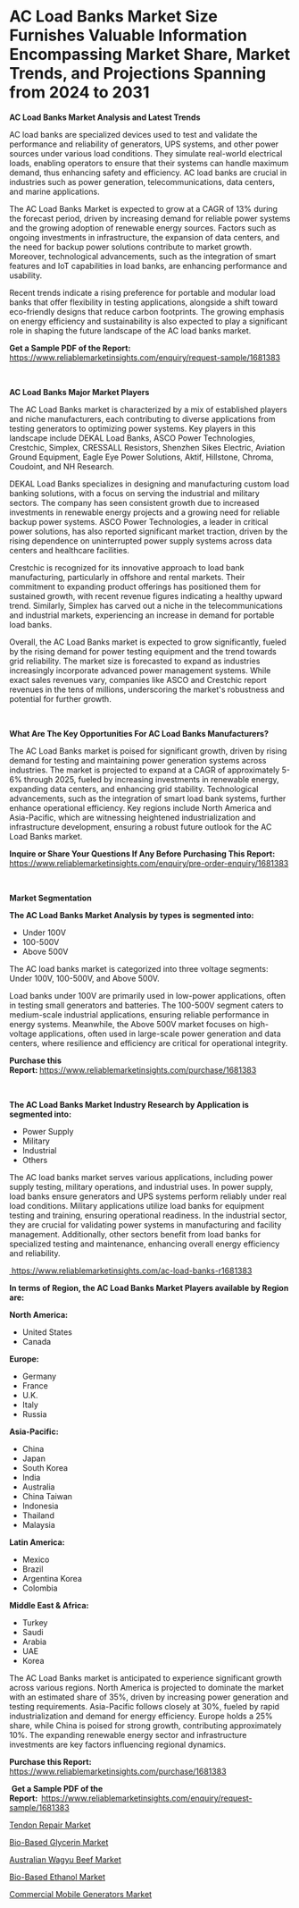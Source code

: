<p><h1>AC Load Banks Market Size Furnishes Valuable Information Encompassing Market Share, Market Trends, and Projections Spanning from 2024 to 2031</h1></p><p><strong>AC Load Banks Market Analysis and Latest Trends</strong></p>
<p><p>AC load banks are specialized devices used to test and validate the performance and reliability of generators, UPS systems, and other power sources under various load conditions. They simulate real-world electrical loads, enabling operators to ensure that their systems can handle maximum demand, thus enhancing safety and efficiency. AC load banks are crucial in industries such as power generation, telecommunications, data centers, and marine applications.</p><p>The AC Load Banks Market is expected to grow at a CAGR of 13% during the forecast period, driven by increasing demand for reliable power systems and the growing adoption of renewable energy sources. Factors such as ongoing investments in infrastructure, the expansion of data centers, and the need for backup power solutions contribute to market growth. Moreover, technological advancements, such as the integration of smart features and IoT capabilities in load banks, are enhancing performance and usability.</p><p>Recent trends indicate a rising preference for portable and modular load banks that offer flexibility in testing applications, alongside a shift toward eco-friendly designs that reduce carbon footprints. The growing emphasis on energy efficiency and sustainability is also expected to play a significant role in shaping the future landscape of the AC load banks market.</p></p>
<p><strong>Get a Sample PDF of the Report:&nbsp;</strong> <a href="https://www.reliablemarketinsights.com/enquiry/request-sample/1681383?utm_campaign=1355&utm_medium=2&utm_source=Github&utm_content=ia&utm_term=01102024&utm_id=ac-load-banks">https://www.reliablemarketinsights.com/enquiry/request-sample/1681383</a></p>
<p>&nbsp;</p>
<p><strong>AC Load Banks Major Market Players</strong></p>
<p><p>The AC Load Banks market is characterized by a mix of established players and niche manufacturers, each contributing to diverse applications from testing generators to optimizing power systems. Key players in this landscape include DEKAL Load Banks, ASCO Power Technologies, Crestchic, Simplex, CRESSALL Resistors, Shenzhen Sikes Electric, Aviation Ground Equipment, Eagle Eye Power Solutions, Aktif, Hillstone, Chroma, Coudoint, and NH Research.</p><p>DEKAL Load Banks specializes in designing and manufacturing custom load banking solutions, with a focus on serving the industrial and military sectors. The company has seen consistent growth due to increased investments in renewable energy projects and a growing need for reliable backup power systems. ASCO Power Technologies, a leader in critical power solutions, has also reported significant market traction, driven by the rising dependence on uninterrupted power supply systems across data centers and healthcare facilities.</p><p>Crestchic is recognized for its innovative approach to load bank manufacturing, particularly in offshore and rental markets. Their commitment to expanding product offerings has positioned them for sustained growth, with recent revenue figures indicating a healthy upward trend. Similarly, Simplex has carved out a niche in the telecommunications and industrial markets, experiencing an increase in demand for portable load banks.</p><p>Overall, the AC Load Banks market is expected to grow significantly, fueled by the rising demand for power testing equipment and the trend towards grid reliability. The market size is forecasted to expand as industries increasingly incorporate advanced power management systems. While exact sales revenues vary, companies like ASCO and Crestchic report revenues in the tens of millions, underscoring the market's robustness and potential for further growth.</p></p>
<p>&nbsp;</p>
<p><strong>What Are The Key Opportunities For AC Load Banks Manufacturers?</strong></p>
<p><p>The AC Load Banks market is poised for significant growth, driven by rising demand for testing and maintaining power generation systems across industries. The market is projected to expand at a CAGR of approximately 5-6% through 2025, fueled by increasing investments in renewable energy, expanding data centers, and enhancing grid stability. Technological advancements, such as the integration of smart load bank systems, further enhance operational efficiency. Key regions include North America and Asia-Pacific, which are witnessing heightened industrialization and infrastructure development, ensuring a robust future outlook for the AC Load Banks market.</p></p>
<p><strong>Inquire or Share Your Questions If Any Before Purchasing This Report:</strong> <a href="https://www.reliablemarketinsights.com/enquiry/pre-order-enquiry/1681383?utm_campaign=1355&utm_medium=2&utm_source=Github&utm_content=ia&utm_term=01102024&utm_id=ac-load-banks">https://www.reliablemarketinsights.com/enquiry/pre-order-enquiry/1681383</a></p>
<p>&nbsp;</p>
<p><strong>Market Segmentation</strong></p>
<p><strong>The AC Load Banks Market Analysis by types is segmented into:</strong></p>
<p><ul><li>Under 100V</li><li>100-500V</li><li>Above 500V</li></ul></p>
<p><p>The AC load banks market is categorized into three voltage segments: Under 100V, 100-500V, and Above 500V. </p><p>Load banks under 100V are primarily used in low-power applications, often in testing small generators and batteries. The 100-500V segment caters to medium-scale industrial applications, ensuring reliable performance in energy systems. Meanwhile, the Above 500V market focuses on high-voltage applications, often used in large-scale power generation and data centers, where resilience and efficiency are critical for operational integrity.</p></p>
<p><strong>Purchase this Report:&nbsp;</strong><a href="https://www.reliablemarketinsights.com/purchase/1681383?utm_campaign=1355&utm_medium=2&utm_source=Github&utm_content=ia&utm_term=01102024&utm_id=ac-load-banks">https://www.reliablemarketinsights.com/purchase/1681383</a></p>
<p>&nbsp;</p>
<p><strong>The AC Load Banks Market Industry Research by Application is segmented into:</strong></p>
<p><ul><li>Power Supply</li><li>Military</li><li>Industrial</li><li>Others</li></ul></p>
<p><p>The AC load banks market serves various applications, including power supply testing, military operations, and industrial uses. In power supply, load banks ensure generators and UPS systems perform reliably under real load conditions. Military applications utilize load banks for equipment testing and training, ensuring operational readiness. In the industrial sector, they are crucial for validating power systems in manufacturing and facility management. Additionally, other sectors benefit from load banks for specialized testing and maintenance, enhancing overall energy efficiency and reliability.</p></p>
<p><a href="https://www.reliablemarketinsights.com/ac-load-banks-r1681383?utm_campaign=1355&utm_medium=2&utm_source=Github&utm_content=ia&utm_term=01102024&utm_id=ac-load-banks">&nbsp;https://www.reliablemarketinsights.com/ac-load-banks-r1681383</a></p>
<p><strong>In terms of Region, the AC Load Banks Market Players available by Region are:</strong></p>
<p>
    <p> <strong> North America: </strong>
        <ul>
            <li>United States</li>
            <li>Canada</li>
        </ul>
        </p> 
    <p> <strong> Europe: </strong>
        <ul>
            <li>Germany</li>
            <li>France</li>
            <li>U.K.</li>
            <li>Italy</li>
            <li>Russia</li>
        </ul>
        </p> 
    <p> <strong> Asia-Pacific: </strong>
        <ul>
            <li>China</li>
            <li>Japan</li>
            <li>South Korea</li>
            <li>India</li>
            <li>Australia</li>
            <li>China Taiwan</li>
            <li>Indonesia</li>
            <li>Thailand</li>
            <li>Malaysia</li>
        </ul>
        </p> 
    <p> <strong> Latin America: </strong>
        <ul>
            <li>Mexico</li>
            <li>Brazil</li>
            <li>Argentina Korea</li>
            <li>Colombia</li>
        </ul>
        </p> 
    <p> <strong> Middle East & Africa: </strong>
        <ul>
            <li>Turkey</li>
            <li>Saudi</li>
            <li>Arabia</li>
            <li>UAE</li>
            <li>Korea</li>
        </ul>
    </p>
    </p>
<p><p>The AC Load Banks market is anticipated to experience significant growth across various regions. North America is projected to dominate the market with an estimated share of 35%, driven by increasing power generation and testing requirements. Asia-Pacific follows closely at 30%, fueled by rapid industrialization and demand for energy efficiency. Europe holds a 25% share, while China is poised for strong growth, contributing approximately 10%. The expanding renewable energy sector and infrastructure investments are key factors influencing regional dynamics.</p></p>
<p><strong>Purchase this Report: </strong><a href="https://www.reliablemarketinsights.com/purchase/1681383?utm_campaign=1355&utm_medium=2&utm_source=Github&utm_content=ia&utm_term=01102024&utm_id=ac-load-banks">https://www.reliablemarketinsights.com/purchase/1681383</a></p>
<p>&nbsp;<strong>Get a Sample PDF of the Report:&nbsp;&nbsp;</strong><a href="https://www.reliablemarketinsights.com/enquiry/request-sample/1681383?utm_campaign=1355&utm_medium=2&utm_source=Github&utm_content=ia&utm_term=01102024&utm_id=ac-load-banks">https://www.reliablemarketinsights.com/enquiry/request-sample/1681383</a></p>
<p><strong></strong></p>
<p><p><a href="https://www.linkedin.com/pulse/tendon-repair-market-outlook-complete-industry-analysis-tyqae?utm_campaign=1355&utm_medium=2&utm_source=Github&utm_content=ia&utm_term=01102024&utm_id=ac-load-banks">Tendon Repair Market</a></p><p><a href="https://issuu.com/reportprime-2/docs/bio-based-glycerin-market-size-2030_c297a6c13bf47a?utm_campaign=1355&utm_medium=2&utm_source=Github&utm_content=ia&utm_term=01102024&utm_id=ac-load-banks">Bio-Based Glycerin Market</a></p><p><a href="https://www.linkedin.com/pulse/australian-wagyu-beef-market-outlook-forecast-from-2024-2031-qgebc?utm_campaign=1355&utm_medium=2&utm_source=Github&utm_content=ia&utm_term=01102024&utm_id=ac-load-banks">Australian Wagyu Beef Market</a></p><p><a href="https://issuu.com/reportprime-2/docs/bio-based-ethanol-market-size-2030._98e06c4a47d175?utm_campaign=1355&utm_medium=2&utm_source=Github&utm_content=ia&utm_term=01102024&utm_id=ac-load-banks">Bio-Based Ethanol Market</a></p><p><a href="https://www.linkedin.com/pulse/unveiling-market-trends-global-commercial-mobile-generators-qdbpe?utm_campaign=1355&utm_medium=2&utm_source=Github&utm_content=ia&utm_term=01102024&utm_id=ac-load-banks">Commercial Mobile Generators Market</a></p></p>